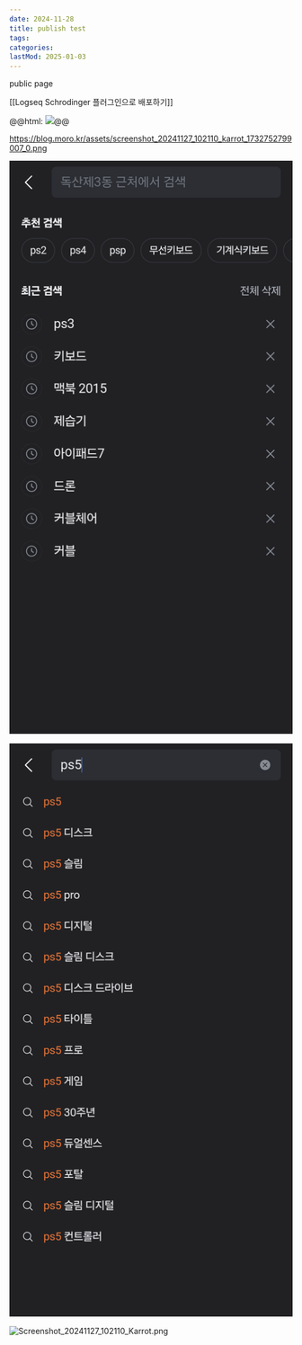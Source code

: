 ```yaml
---
date: 2024-11-28
title: publish test
tags:
categories:
lastMod: 2025-01-03
---
```



public page





[[Logseq Schrodinger 플러그인으로 배포하기]]





@@html: <img src="https://blog.moro.kr/assets/screenshot_20241127_102110_karrot_1732752799007_0.png" width=200>@@











https://blog.moro.kr/assets/screenshot_20241127_102110_karrot_1732752799007_0.png





![Screenshot_20241127_102110_Karrot.png](/assets/screenshot_20241127_102110_karrot_1732752799007_0.png)









![](/assets/q2wh4yp.png)







![Screenshot_20241127_102110_Karrot.png](assets/screenshot_20241127_102110_karrot_1732714239937_0.png)






